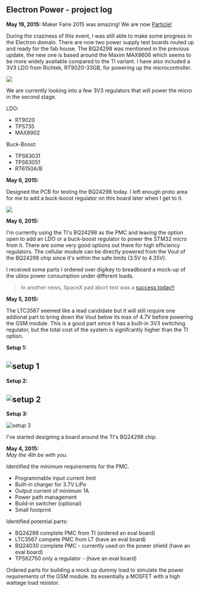 Electron Power - project log
---

**May 19, 2015:**
Maker Faire 2015 was amazing! We are now [Particle!](http://blog.particle.io/2015/05/13/spark-is-now-particle/)

During the craziness of this event, I was still able to make some progress in the Electron domain. There are now two power supply test boards routed up and ready for the fab house. The BQ24298 was mentioned in the previous update, the new one is based around the Maxim MAX8606 which seems to be more widely available compared to the TI variant. I have also included a 3V3 LDO from Richtek, RT9020-33GB, for powering up the microcontroller. 

![](https://github.com/spark/electron-powersupply/blob/master/images/max8606-pcb.png)

We are currently looking into a few 3V3 regulators that will power the micro in the second stage. 

LDO:
- RT9020
- TPS735
- MAX8902

Buck-Boost:
- TPS63031
- TPS63051
- RT6150A/B 

**May 6, 2015:**

Designed the PCB for testing the BQ24298 today. I left enough proto area for me to add a buck-boost regulator on this board later when I get to it.

![](https://github.com/spark/electron-powersupply/blob/master/images/bq24298-pcb.png)

**May 6, 2015:**

I'm currently using the TI's BQ24298 as the PMC and leaving the option open to add an LDO or a buck-boost regulator to power the STM32 micro from it. There are some very good options out there for high efficiency regulators. The cellular module can be directly powered from the Vout of the BQ24298 chip since it's within the safe limits (3.5V to 4.35V).

I received some parts I ordered over digikey to breadboard a mock-up of the ublox power consumption under different loads.

>In another news, SpaceX pad abort test was a [success today!!](http://www.spacex.com/news/2015/05/06/crew-dragon-completes-pad-abort-test)

**May 5, 2015:**

The LTC3567 seemed like a lead candidate but it will still require one addional part to bring down the Vout below its max of 4.7V before powering the GSM module. This is a good part since it has a built-in 3V3 switching regulator, but the total cost of the system is signifcantly higher than the TI option.

**Setup 1:**

![setup 1](https://github.com/spark/electron-powersupply/blob/master/images/setup-1.jpg)
---
**Setup 2:**

![setup 2](https://github.com/spark/electron-powersupply/blob/master/images/setup-2.jpg)
---
**Setup 3:**

![setup 3](https://github.com/spark/electron-powersupply/blob/master/images/setup-3.jpg)

I've started designing a board around the TI's BQ24298 chip.

**May 4, 2015:**  
*May the 4th be with you.*  

Identified the minimum requirements for the PMC.
 - Programmable input current limit
 - Built-in charger for 3.7V LiPo
 - Output current of minimum 1A
 - Power path management
 - Build-in switcher (optional)
 - Small footprint

Identified potential parts:
 - BQ24298 complete PMC from TI (ordered an eval board)
 - LTC3567 compete PMC from LT (have an eval board)
 - BQ24030 complete PMC - currently used on the power shield (have an eval board)
 - TPS62750 only a regulator - (have an eval board)  
 
 Ordered parts for building a mock up dummy load to simulate the power requirements of the GSM module. Its essentially a MOSFET with a high wattage load resistor.

 

